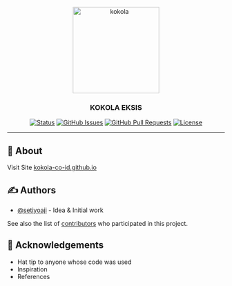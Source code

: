 <p align="center">
  <a href="https://kokola-co-id.github.io" rel="noopener">
  <img width=200px height=200px src="https://app.kokola.co.id/awal/kkl.png" alt="kokola"></a>
</p>

<h3 align="center">KOKOLA EKSIS</h3>

<div align="center">

[![Status](https://img.shields.io/badge/status-active-success.svg)]()
[![GitHub Issues](https://img.shields.io/github/issues/kokola-co-id/kokola-co-id.github.io)](https://github.com/kokola-co-id/kokola-co-id.github.io/issues)
[![GitHub Pull Requests](https://img.shields.io/github/issues-pr/kylelobo/The-Documentation-Compendium.svg)](https://github.com/kokola-co-id/kokola-co-id.github.io/pulls)
[![License](https://img.shields.io/badge/license-MIT-blue.svg)](/LICENSE)

</div>

---

## 🚀 About <a name = "about"></a>

Visit Site [kokola-co-id.github.io](https://kokola-co-id.github.io/)

## ✍️ Authors <a name = "authors"></a>

- [@setiyoaji](https://github.com/setiyaaji) - Idea & Initial work

See also the list of [contributors](https://github.com/kokola-co-id) who participated in this project.

## 🎉 Acknowledgements <a name = "acknowledgement"></a>

- Hat tip to anyone whose code was used
- Inspiration
- References
